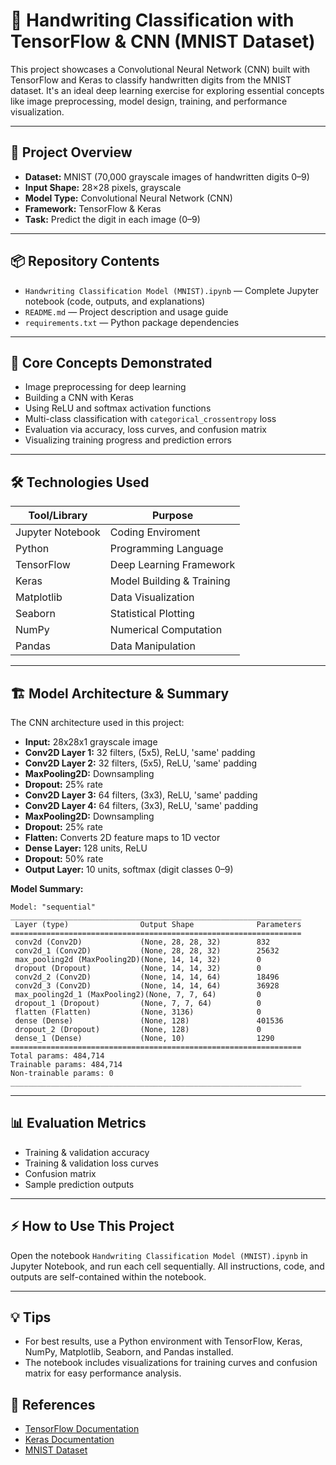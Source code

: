 # 📝 Handwriting Classification with TensorFlow & CNN (MNIST Dataset)

This project showcases a Convolutional Neural Network (CNN) built with TensorFlow and Keras to classify handwritten digits from the MNIST dataset. It's an ideal deep learning exercise for exploring essential concepts like image preprocessing, model design, training, and performance visualization.

---

## 🚀 Project Overview

- **Dataset:** MNIST (70,000 grayscale images of handwritten digits 0–9)
- **Input Shape:** 28×28 pixels, grayscale
- **Model Type:** Convolutional Neural Network (CNN)
- **Framework:** TensorFlow & Keras
- **Task:** Predict the digit in each image (0–9)

---

## 📦 Repository Contents

- `Handwriting Classification Model (MNIST).ipynb` — Complete Jupyter notebook (code, outputs, and explanations)
- `README.md` — Project description and usage guide
- `requirements.txt` — Python package dependencies

---

## 🧠 Core Concepts Demonstrated

- Image preprocessing for deep learning
- Building a CNN with Keras
- Using ReLU and softmax activation functions
- Multi-class classification with `categorical_crossentropy` loss
- Evaluation via accuracy, loss curves, and confusion matrix
- Visualizing training progress and prediction errors

---

## 🛠️ Technologies Used

| Tool/Library   | Purpose                      |
|----------------|------------------------------|
| Jupyter Notebook | Coding Enviroment          |
| Python         | Programming Language         |
| TensorFlow     | Deep Learning Framework      |
| Keras          | Model Building & Training    |
| Matplotlib     | Data Visualization           |
| Seaborn        | Statistical Plotting         |
| NumPy          | Numerical Computation        |
| Pandas         | Data Manipulation            |

---

## 🏗️ Model Architecture & Summary

The CNN architecture used in this project:

- **Input:** 28x28x1 grayscale image
- **Conv2D Layer 1:** 32 filters, (5x5), ReLU, 'same' padding
- **Conv2D Layer 2:** 32 filters, (5x5), ReLU, 'same' padding
- **MaxPooling2D:** Downsampling
- **Dropout:** 25% rate
- **Conv2D Layer 3:** 64 filters, (3x3), ReLU, 'same' padding
- **Conv2D Layer 4:** 64 filters, (3x3), ReLU, 'same' padding
- **MaxPooling2D:** Downsampling
- **Dropout:** 25% rate
- **Flatten:** Converts 2D feature maps to 1D vector
- **Dense Layer:** 128 units, ReLU
- **Dropout:** 50% rate
- **Output Layer:** 10 units, softmax (digit classes 0–9)

**Model Summary:**
```
Model: "sequential"
_________________________________________________________________
 Layer (type)                Output Shape              Parameters   
=================================================================
 conv2d (Conv2D)             (None, 28, 28, 32)        832       
 conv2d_1 (Conv2D)           (None, 28, 28, 32)        25632     
 max_pooling2d (MaxPooling2D)(None, 14, 14, 32)        0         
 dropout (Dropout)           (None, 14, 14, 32)        0         
 conv2d_2 (Conv2D)           (None, 14, 14, 64)        18496     
 conv2d_3 (Conv2D)           (None, 14, 14, 64)        36928     
 max_pooling2d_1 (MaxPooling2)(None, 7, 7, 64)         0         
 dropout_1 (Dropout)         (None, 7, 7, 64)          0         
 flatten (Flatten)           (None, 3136)              0         
 dense (Dense)               (None, 128)               401536    
 dropout_2 (Dropout)         (None, 128)               0         
 dense_1 (Dense)             (None, 10)                1290      
=================================================================
Total params: 484,714
Trainable params: 484,714
Non-trainable params: 0
_________________________________________________________________
```

---

## 📊 Evaluation Metrics

- Training & validation accuracy
- Training & validation loss curves
- Confusion matrix
- Sample prediction outputs

---

## ⚡ How to Use This Project

Open the notebook `Handwriting Classification Model (MNIST).ipynb` in Jupyter Notebook, and run each cell sequentially. All instructions, code, and outputs are self-contained within the notebook.

---

## 💡 Tips

- For best results, use a Python environment with TensorFlow, Keras, NumPy, Matplotlib, Seaborn, and Pandas installed.
- The notebook includes visualizations for training curves and confusion matrix for easy performance analysis.

## 📖 References

- [TensorFlow Documentation](https://www.tensorflow.org/)
- [Keras Documentation](https://keras.io/)
- [MNIST Dataset](http://yann.lecun.com/exdb/mnist/)
